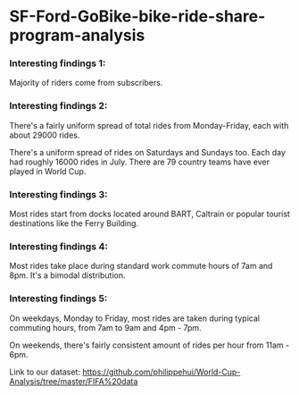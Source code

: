 # SF-Ford-GoBike-bike-ride-share-program-analysis

### Interesting findings 1:

Majority of riders come from subscribers.


### Interesting findings 2:

There's a fairly uniform spread of total rides from Monday-Friday, each with about 29000 rides.

There's a uniform spread of rides on Saturdays and Sundays too. Each day had roughly 16000 rides in July.
There are 79 country teams have ever played in World Cup.

### Interesting findings 3:

Most rides start from docks located around BART, Caltrain or popular tourist destinations like the Ferry Building.

### Interesting findings 4:

Most rides take place during standard work commute hours of 7am and 8pm. It's a bimodal distribution.

### Interesting findings 5:

On weekdays, Monday to Friday, most rides are taken during typical commuting hours, from 7am to 9am and 4pm - 7pm.

On weekends, there's fairly consistent amount of rides per hour from 11am - 6pm.

Link to our dataset: https://github.com/philippehui/World-Cup-Analysis/tree/master/FIFA%20data
